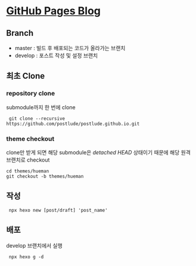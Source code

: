 [GitHub Pages Blog](https://postlude.github.io)
=================

## Branch
- master : 빌드 후 배포되는 코드가 올라가는 브랜치<br>
- develop : 포스트 작성 및 설정 브랜치

## 최초 Clone
### repository clone
submodule까지 한 번에 clone
<pre><code> git clone --recursive https://github.com/postlude/postlude.github.io.git </code></pre>

### theme checkout
clone만 받게 되면 해당 submodule은 *detached HEAD* 상태이기 때문에 해당 원격 브랜치로 checkout
<pre><code>cd themes/hueman
git checkout -b themes/hueman
</code></pre>

## 작성
<pre><code> npx hexo new [post/draft] 'post_name'</code></pre>

## 배포
develop 브랜치에서 실행
<pre><code> npx hexo g -d</code></pre>